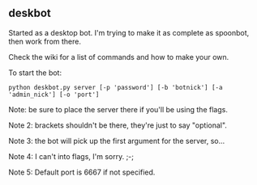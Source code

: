 deskbot
-------

Started as a desktop bot. I'm trying to make it as complete as spoonbot, then work from there.

Check the wiki for a list of commands and how to make your own.

To start the bot:
```
python deskbot.py server [-p 'password'] [-b 'botnick'] [-a 'admin_nick'] [-o 'port']
```

Note: be sure to place the server there if you'll be using the flags.

Note 2: brackets shouldn't be there, they're just to say "optional".

Note 3: the bot will pick up the first argument for the server, so...

Note 4: I can't into flags, I'm sorry. ;-;

Note 5: Default port is 6667 if not specified.
